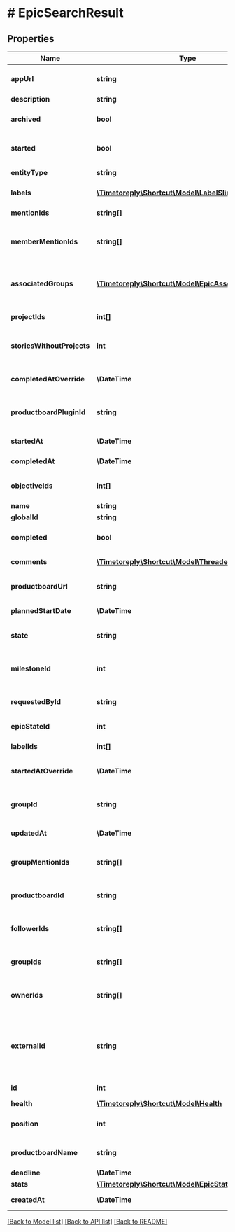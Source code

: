 # # EpicSearchResult

## Properties

Name | Type | Description | Notes
------------ | ------------- | ------------- | -------------
**appUrl** | **string** | The Shortcut application url for the Epic. |
**description** | **string** | The Epic&#39;s description. | [optional]
**archived** | **bool** | True/false boolean that indicates whether the Epic is archived or not. |
**started** | **bool** | A true/false boolean indicating if the Epic has been started. |
**entityType** | **string** | A string description of this resource. |
**labels** | [**\Timetoreply\Shortcut\Model\LabelSlim[]**](LabelSlim.md) | An array of Labels attached to the Epic. |
**mentionIds** | **string[]** | &#x60;Deprecated:&#x60; use &#x60;member_mention_ids&#x60;. |
**memberMentionIds** | **string[]** | An array of Member IDs that have been mentioned in the Epic description. |
**associatedGroups** | [**\Timetoreply\Shortcut\Model\EpicAssociatedGroup[]**](EpicAssociatedGroup.md) | An array containing Group IDs and Group-owned story counts for the Epic&#39;s associated groups. |
**projectIds** | **int[]** | The IDs of Projects related to this Epic. |
**storiesWithoutProjects** | **int** | The number of stories in this epic which are not associated with a project. |
**completedAtOverride** | **\DateTime** | A manual override for the time/date the Epic was completed. |
**productboardPluginId** | **string** | The ID of the associated productboard integration. |
**startedAt** | **\DateTime** | The time/date the Epic was started. |
**completedAt** | **\DateTime** | The time/date the Epic was completed. |
**objectiveIds** | **int[]** | An array of IDs for Objectives to which this epic is related. |
**name** | **string** | The name of the Epic. |
**globalId** | **string** |  |
**completed** | **bool** | A true/false boolean indicating if the Epic has been completed. |
**comments** | [**\Timetoreply\Shortcut\Model\ThreadedComment[]**](ThreadedComment.md) | A nested array of threaded comments. | [optional]
**productboardUrl** | **string** | The URL of the associated productboard feature. |
**plannedStartDate** | **\DateTime** | The Epic&#39;s planned start date. |
**state** | **string** | &#x60;Deprecated&#x60; The workflow state that the Epic is in. |
**milestoneId** | **int** | &#x60;Deprecated&#x60; The ID of the Objective this Epic is related to. Use &#x60;objective_ids&#x60;. |
**requestedById** | **string** | The ID of the Member that requested the epic. |
**epicStateId** | **int** | The ID of the Epic State. |
**labelIds** | **int[]** | An array of Label ids attached to the Epic. |
**startedAtOverride** | **\DateTime** | A manual override for the time/date the Epic was started. |
**groupId** | **string** | &#x60;Deprecated&#x60; The ID of the group to associate with the epic. Use &#x60;group_ids&#x60;. |
**updatedAt** | **\DateTime** | The time/date the Epic was updated. |
**groupMentionIds** | **string[]** | An array of Group IDs that have been mentioned in the Epic description. |
**productboardId** | **string** | The ID of the associated productboard feature. |
**followerIds** | **string[]** | An array of UUIDs for any Members you want to add as Followers on this Epic. |
**groupIds** | **string[]** | An array of UUIDS for Groups to which this Epic is related. |
**ownerIds** | **string[]** | An array of UUIDs for any members you want to add as Owners on this new Epic. |
**externalId** | **string** | This field can be set to another unique ID. In the case that the Epic has been imported from another tool, the ID in the other tool can be indicated here. |
**id** | **int** | The unique ID of the Epic. |
**health** | [**\Timetoreply\Shortcut\Model\Health**](Health.md) |  | [optional]
**position** | **int** | The Epic&#39;s relative position in the Epic workflow state. |
**productboardName** | **string** | The name of the associated productboard feature. |
**deadline** | **\DateTime** | The Epic&#39;s deadline. |
**stats** | [**\Timetoreply\Shortcut\Model\EpicStats**](EpicStats.md) |  |
**createdAt** | **\DateTime** | The time/date the Epic was created. |

[[Back to Model list]](../../README.md#models) [[Back to API list]](../../README.md#endpoints) [[Back to README]](../../README.md)
